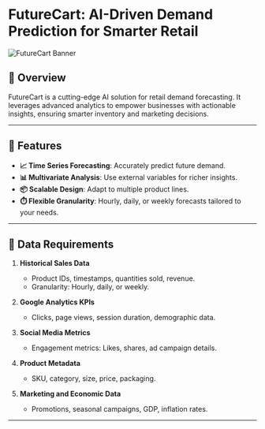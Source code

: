 # FutureCart: AI-Driven Demand Prediction for Smarter Retail

![FutureCart Banner](https://via.placeholder.com/1200x400.png?text=FutureCart)

## 🚀 Overview

FutureCart is a cutting-edge AI solution for retail demand forecasting. It leverages advanced analytics to empower businesses with actionable insights, ensuring smarter inventory and marketing decisions.

---

## 🌟 Features

- **📈 Time Series Forecasting**: Accurately predict future demand.
- **📊 Multivariate Analysis**: Use external variables for richer insights.
- **📦 Scalable Design**: Adapt to multiple product lines.
- **⏱️ Flexible Granularity**: Hourly, daily, or weekly forecasts tailored to your needs.

---

## 📂 Data Requirements

1. **Historical Sales Data**
   - Product IDs, timestamps, quantities sold, revenue.
   - Granularity: Hourly, daily, or weekly.

2. **Google Analytics KPIs**
   - Clicks, page views, session duration, demographic data.

3. **Social Media Metrics**
   - Engagement metrics: Likes, shares, ad campaign details.

4. **Product Metadata**
   - SKU, category, size, price, packaging.

5. **Marketing and Economic Data**
   - Promotions, seasonal campaigns, GDP, inflation rates.

---
